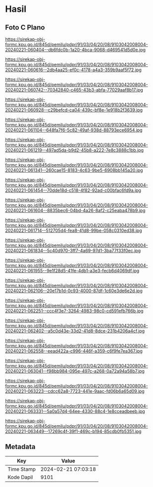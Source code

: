 # Hasil

## Foto C Plano

https://sirekap-obj-formc.kpu.go.id/845d/pemilu/pdpr/91/03/04/20/08/9103042008004-20240221-060404--db6fdc0b-1a20-4bca-9068-d469541d5d0e.jpg

https://sirekap-obj-formc.kpu.go.id/845d/pemilu/pdpr/91/03/04/20/08/9103042008004-20240221-060616--2db4aa25-ef0c-4178-a4a3-359b9aaf5f72.jpg

https://sirekap-obj-formc.kpu.go.id/845d/pemilu/pdpr/91/03/04/20/08/9103042008004-20240221-060742--70342840-c465-43b3-abfa-77029aaf8b17.jpg

https://sirekap-obj-formc.kpu.go.id/845d/pemilu/pdpr/91/03/04/20/08/9103042008004-20240221-060928--c29befcd-ca04-439c-bf8e-1e918b2f3639.jpg

https://sirekap-obj-formc.kpu.go.id/845d/pemilu/pdpr/91/03/04/20/08/9103042008004-20240221-061104--648fa7f6-5c82-49af-938d-88793ece6954.jpg

https://sirekap-obj-formc.kpu.go.id/845d/pemilu/pdpr/91/03/04/20/08/9103042008004-20240221-061219--497ad5da-b9d2-45b8-a222-7e8c3888c1bb.jpg

https://sirekap-obj-formc.kpu.go.id/845d/pemilu/pdpr/91/03/04/20/08/9103042008004-20240221-061341--260cae15-8183-4c63-9be5-6908bb145a20.jpg

https://sirekap-obj-formc.kpu.go.id/845d/pemilu/pdpr/91/03/04/20/08/9103042008004-20240221-061454--70dde18d-c518-4f82-92ad-c00bfac6fd9a.jpg

https://sirekap-obj-formc.kpu.go.id/845d/pemilu/pdpr/91/03/04/20/08/9103042008004-20240221-061604--8835bec6-04bd-4a26-8af2-c25eaba478b9.jpg

https://sirekap-obj-formc.kpu.go.id/845d/pemilu/pdpr/91/03/04/20/08/9103042008004-20240221-061714--512705d4-fea8-41d8-99be-058c0310ed38.jpg

https://sirekap-obj-formc.kpu.go.id/845d/pemilu/pdpr/91/03/04/20/08/9103042008004-20240221-061834--5c40d970-3ff7-4a69-97d1-3ba77f33f0ec.jpg

https://sirekap-obj-formc.kpu.go.id/845d/pemilu/pdpr/91/03/04/20/08/9103042008004-20240221-061955--9e1f28d5-41fe-4db1-a3e3-fecb6d4069df.jpg

https://sirekap-obj-formc.kpu.go.id/845d/pemilu/pdpr/91/03/04/20/08/9103042008004-20240221-062106--20e17b1d-0c93-4000-87df-1c60e3de6e2d.jpg

https://sirekap-obj-formc.kpu.go.id/845d/pemilu/pdpr/91/03/04/20/08/9103042008004-20240221-062251--ccc4f3e7-3264-4983-98c0-cd591efb766b.jpg

https://sirekap-obj-formc.kpu.go.id/845d/pemilu/pdpr/91/03/04/20/08/9103042008004-20240221-062402--a5c0d43e-33d2-41d8-8dce-231b4206a4cf.jpg

https://sirekap-obj-formc.kpu.go.id/845d/pemilu/pdpr/91/03/04/20/08/9103042008004-20240221-062558--eead422a-c996-446f-a359-c6f9fe7ea367.jpg

https://sirekap-obj-formc.kpu.go.id/845d/pemilu/pdpr/91/03/04/20/08/9103042008004-20240221-063041--f98bb984-095e-497c-a268-0a72a94a58b7.jpg

https://sirekap-obj-formc.kpu.go.id/845d/pemilu/pdpr/91/03/04/20/08/9103042008004-20240221-063223--cdcc62a8-7723-441e-9aac-fd06b6a65d09.jpg

https://sirekap-obj-formc.kpu.go.id/845d/pemilu/pdpr/91/03/04/20/08/9103042008004-20240221-063331--5a0a57d4-64ee-4330-88c4-1e8cceadbeeb.jpg

https://sirekap-obj-formc.kpu.go.id/845d/pemilu/pdpr/91/03/04/20/08/9103042008004-20240221-063449--17269c4f-39f1-469c-b194-85cdb0fb5351.jpg


## Metadata

| Key        | Value               |
| ---------- | ------------------- |
| Time Stamp | 2024-02-21 07:03:18 |
| Kode Dapil | 9101                |



